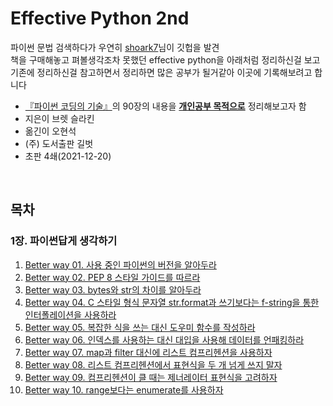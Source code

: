 # __Effective Python 2nd__

파이썬 문법 검색하다가 우연히 [shoark7](https://github.com/shoark7)님이 깃헙을 발견 <br>
책을 구매해놓고 펴볼생각조차 못했던 effective python을 아래처럼 정리하신걸 보고<br>
기존에 정리하신걸 참고하면서 정리하면 많은 공부가 될거같아 이곳에 기록해보려고 합니다<br>

* [『파이썬 코딩의 기술』](https://book.naver.com/bookdb/book_detail.naver?bid=16876960)의 90장의 내용을 <ins>__개인공부 목적으로__</ins> 정리해보고자 함
* 지은이 브렛 슬라킨 
* 옮긴이 오현석
* (주) 도서출판 길벗
* 초판 4쇄(2021-12-20)




<br>

## 목차


### 1장. 파이썬답게 생각하기

1. [Better way 01. 사용 중인 파이썬의 버전을 알아두라][way1]
2. [Better way 02. PEP 8 스타일 가이드를 따르라][way2]
3. [Better way 03. bytes와 str의 차이를 알아두라][way3]
4. [Better way 04. C 스타일 형식 문자열 str.format과 쓰기보다는 f-string을 통한 인터폴레이션을 사용하라][way4]
5. [Better way 05. 복잡한 식을 쓰는 대신 도우미 함수를 작성하라][way5]
6. [Better way 06. 인덱스를 사용하는 대신 대입을 사용해 데이터를 언패킹하라][way6]
7. [Better way 07. map과 filter 대신에 리스트 컴프리헨션을 사용하자][way7]
8. [Better way 08. 리스트 컴프리헨션에서 표현식을 두 개 넘게 쓰지 말자][way8]
9. [Better way 09. 컴프리헨션이 클 때는 제너레이터 표현식을 고려하자][way9]
10. [Better way 10. range보다는 enumerate를 사용하자][way10]
<!--
11. [Better way 11. 이터레이터를 병렬로 처리하려면 zip을 사용하자][way11]
12. [Better way 12. for와 while 루프 뒤에는 else 블록을 쓰지 말자][way12]
13. [Better way 13. try/except/ese/finally에서 각 블록의 장점을 이용하자][way13]


### 2장. 함수

14. [Better way 14. None을 반환하기 보다 예외를 일으키자][way14]
15. [Better way 15. 클로저가 변수 스코프와 상호 작용하는 방법을 알자][way15]
16. [Better way 16. 리스트를 반환하는 대신 제너레이터를 고려하자][way16]
17. [Better way 17. 인수를 순회할 때는 방어적으로 하자][way17]
18. [Better way 18. 가변 위치 인수로 깔끔하게 보이게 하자][way18]
19. [Better way 19. 키워드 인수로 선택적인 동작을 제공하자][way19]
20. [Better way 20. 동적 기본 인수를 지정하려면 None과 docstring을 사용하자][way20]
21. [Better way 21. 키워드 전용 인수로 명료성을 강요하자][way21]


### 3장. 클래스와 상속

22. [Better way 22. 딕셔너리와 튜플보다는 헬퍼 클래스로 관리하자][way22]
23. [Better way 23. 인터페이스가 간단하면 클래스 대신 함수로 받자][way23]
24. [Better way 24. 객체를 범용으로 생성하려면 @classmethod 다형성을 이용하자][way24]
25. [Better way 25. super로 부모 클래스를 초기화하자][way25]
26. [Better way 26. 믹스인 유틸리티 클래스에만 다중 상속을 사용하자][way26]
27. [Better way 27. 공개 속성보다는 비공개 속성을 사용하자][way27]
28. [Better way 28. 커스텀 컨테이너 타입은 collection.abc의 클래스를 상속받게 만들자.][way28]


### 4장. 메타클래스와 속성

29. [Better way 29.  게터와 세터 메서드 대신에 일반 속성을 사용하자][way29]
30. [Better way 30.  속성을 리팩토링하는 대신 @property를 고려하자][way30]
31. [Better way 31.  재사용 가능한 @property 메서드에는 디스크럽터를 사용하자][way31]
32. [Better way 32.  지연 속성에는 \_\_getattr\_\_, \_\_getattribute\_\_, \_\_setattr\_\_을 사용하자][way32]
33. [Better way 33.  메타클래스로 서브클래스를 검증하자][way33]
34. [Better way 34.  메타클래스로 클래스의 존재를 등록하자][way34]
35. [Better way 35.  메타클래스로 클래스 속성에 주석을 달자][way35]


### 5장. 병행성과 병렬성

36. [Better way 36.  자식 프로세스를 관리하려면 subprocess를 사용하자][way36]
37. [Better way 37.  스레드를 블로킹 I/O용으로 사용하고 병렬화용으로는 사용하지 말자][way37]
38. [Better way 38.  스레드에서 데이터 경쟁을 막으려면 Lock을 사용하자][way38]
39. [Better way 39.  스레드 간의 작업을 조율하려면 Queue를 사용하자][way39]
40. [Better way 40.  많은 함수를 동시에 실행하려면 코루틴을 고려하자][way40]
41. [Better way 41.  진정한 병렬성을 실현하려면 concurrent.futures를 고려하자][way41]


### 6장. 내장 모듈

42. [Better way 42.  functions.wrap로 함수 데코레이터를 정의하자][way42]
43. [Better way 43.  재사용 가능한 try/finally 동작을 만들려면 contextlib와 with문을 고려하자][way43]
44. [Better way 44.  copyreg으로 pickle을 신뢰할 수 있게 만들자][way44]
45. [Better way 45.  지역 시간은 time이 아닌 datetime으로 표현하자][way45]
46. [Better way 46.  내장 알고리즘과 자료구조를 사용하자][way46]
47. [Better way 47.  정밀도가 중요할 때는 decimal을 사용하자][way47]
48. [Better way 48.  커뮤니티에서 만든 모듈을 어디서 찾아야 하는지 알아두자][way48]


### 7장. 협력

49. [Better way 49.  모든 함수, 클래스, 모듈에 docstring을 작성하자][way49]
50. [Better way 50.  모듈을 구성하고 안정적인 API를 제공하려면 패키지를 사용하자][way50]
51. [Better way 51.  루트 Exception을 정의해서 API로부터 호출자를 보호하자][way51]
52. [Better way 52.  순환 의존성을 없애는 방법을 알자][way52]
53. [Better way 53.  의존성을 분리하고 재현하려면 가상 환경을 사용하자][way53]


### 8장. 제품화
54. [Better way 54.  배포 환경을 구성하는 데는 모듈 스코프 코드를 고려하자][way54]
55. [Better way 55.  디버깅 출력용으로는 repr 문자열을 사용하자][way55]
56. [Better way 56.  unittest로 모든 것을 테스트하자][way56]
57. [Better way 57.  pdb를 이용한 대화식 디버깅을 고려하자][way57]
58. [Better way 58.  최적화하기 전에 프로파일하자][way58]
59. [Better way 59.  tracemalloc으로 메모리 사용 현황과 누수를 파악하자][way59] -->





[way1]:https://github.com/SeungVictor/Effective-Python2nd_ps/blob/master/files/BetterWay01_KnowThyself.md
[way2]:https://github.com/SeungVictor/Effective-Python2nd_ps/blob/master/files/BetterWay02_PythonStyleGuide.md
[way3]:https://github.com/SeungVictor/Effective-Python2nd_ps/blob/master/files/BetterWay03_Bytes_Str_Unicode.md
[way4]:https://github.com/SeungVictor/Effective-Python2nd_ps/blob/master/files/BetterWay04_f-string.md
[way5]:https://github.com/SeungVictor/Effective-Python2nd_ps/blob/master/files/BetterWay05_UseHelpFunction.md
[way5]:https://github.com/SeungVictor/Effective-Python2nd_ps/blob/master/files/BetterWay05_HowToSequenceSlice.md
[way6]:https://github.com/SeungVictor/Effective-Python2nd_ps/blob/master/files/BetterWay06_Unpacking.md
[way7]:https://github.com/SeungVictor/Effective-Python2nd_ps/blob/master/files/BetterWay07_useListComp.md
[way8]:https://github.com/SeungVictor/Effective-Python2nd_ps/blob/master/files/BetterWay08_ListComprehension.md
[way9]:https://github.com/SeungVictor/Effective-Python2nd_ps/blob/master/files/BetterWay09_UseGeneratorExpression.md
[way10]:https://github.com/SeungVictor/Effective-Python2nd_ps/blob/master/files/BetterWay10_useEnumerate.md
[way11]:https://github.com/SeungVictor/Effective-Python2nd_ps/blob/master/files/BetterWay11_UseZip.md
[way12]:https://github.com/SeungVictor/Effective-Python2nd_ps/blob/master/files/BetterWay12_dontuse_else.md
[way13]:https://github.com/SeungVictor/Effective-Python2nd_ps/blob/master/files/BetterWay13_use_tryetc.md
[way14]:https://github.com/SeungVictor/Effective-Python2nd_ps/blob/master/files/BetterWay14_useexception.md
[way15]:https://github.com/SeungVictor/Effective-Python2nd_ps/blob/master/files/BetterWay15_useClosure.md
[way16]:https://github.com/SeungVictor/Effective-Python2nd_ps/blob/master/files/BetterWay16_generator.md
[way17]:https://github.com/SeungVictor/Effective-Python2nd_ps/blob/master/files/BetterWay17_IterateDefensively.md
[way18]:https://github.com/SeungVictor/Effective-Python2nd_psblob/master/files/BetterWay18_PositionalArg.md
[way19]:https://github.com/SeungVictor/Effective-Python2nd_ps/blob/master/files/BetterWay19_KeywordArg.md
[way20]:https://github.com/SeungVictor/Effective-Python2nd_ps/blob/master/files/BetterWay20_DynamicDefaultArgument.md
[way21]:https://github.com/SeungVictor/Effective-Python2nd_ps/blob/master/files/BetterWay21_ForceKeywordArgument.md
[way22]:https://github.com/SeungVictor/Effective-Python2nd_ps/blob/master/files/BetterWay22_UseHelperClass.md
[way23]:https://github.com/SeungVictor/Effective-Python2nd_ps/blob/master/files/BetterWay23_UseFuncForInterface.md
[way24]:https://github.com/SeungVictor/Effective-Python2nd_ps/blob/master/files/BetterWay24_classmethod.md
[way25]:https://github.com/SeungVictor/Effective-Python2nd_ps/blob/master/files/BetterWay25_InitializeSuperClassWithSuper.md
[way26]:https://github.com/SeungVictor/Effective-Python2nd_ps/blob/master/files/BetterWay26_UseMixinClass.md
[way27]:https://github.com/SeungVictor/Effective-Python2nd_ps/blob/master/files/BetterWay27_UsePrivateAttribute.md
[way28]:https://github.com/SeungVictor/Effective-Python2nd_ps/blob/master/files/BetterWay28_CustomContainer_collections.abc.md
[way29]:https://github.com/SeungVictor/Effective-Python2nd_ps/blob/master/files/BetterWay29_dontusegetter.md
[way30]:https://github.com/SeungVictor/Effective-Python2nd_ps/blob/master/files/BetterWay30_Use@property_for_refactoring.md
[way31]:https://github.com/SeungVictor/Effective-Python2nd_ps/blob/master/files/BetterWay31_UseDescriptorForReusablePropertyMethod.md
[way32]:https://github.com/SeungVictor/Effective-Python2nd_ps/blob/master/files/BetterWay32_Use__getattr__and_etc_for_lazy_attributes.md
[way33]:https://github.com/SeungVictor/Effective-Python2nd_ps/blob/master/files/BetterWay33_ValidateSubclassWithMetaclass.md
[way34]:https://github.com/SeungVictor/Effective-Python2nd_ps/blob/master/files/BetterWay34_RegisterClassWithMetaclass.md
[way35]:https://github.com/SeungVictor/Effective-Python2nd_ps/blob/master/files/BetterWay35_UseDocstringWithMetaclass.md
[way36]:https://github.com/SeungVictor/Effective-Python2nd_ps/blob/master/files/BetterWay36_Usesubprocess.md
[way37]:https://github.com/SeungVictor/Effective-Python2nd_ps/blob/master/files/BetterWay37_UseThreadForIO.md
[way38]:https://github.com/SeungVictor/Effective-Python2nd_ps/blob/master/files/BetterWay38_UseLockForRaceConditionInThread.md
[way39]:https://github.com/SeungVictor/Effective-Python2nd_ps/blob/master/files/BetterWay39_UseQueueToTuneUpTasksInThreads.md


[way42]:https://github.com/SeungVictor/Effective-Python2nd_ps/blob/master/files/BetterWay42_Use_functoolswraps.md
[way43]:https://github.com/SeungVictor/Effective-Python2nd_ps/blob/master/files/BetterWay43_UseContextlib.md
[way44]:https://github.com/SeungVictor/Effective-Python2nd_ps/blob/master/files/BetterWay44_UsePickleWithCopyreg.md
[way45]:https://github.com/SeungVictor/Effective-Python2nd_psblob/master/files/BetterWay45_UseDatetimeForLocalTime.md
[way46]:https://github.com/SeungVictor/Effective-Python2nd_ps/blob/master/files/BetterWay46_UseBuiltinAlgorithmsAndDataStructures.md
[way47]:https://github.com/SeungVictor/Effective-Python2nd_ps/blob/master/files/BetterWay47_UseDecimalForPrecision.md
[way48]:https://github.com/SeungVictor/Effective-Python2nd_ps/blob/master/files/BetterWay48_PypiModules.md


[way49]:https://github.com/SeungVictor/Effective-Python2nd_ps/blob/master/files/BetterWay49_WriteDocstring.md
[way50]:https://github.com/SeungVictor/Effective-Python2nd_ps/blob/master/files/BetterWay50_UsePackage.md
[way51]:https://github.com/SeungVictor/Effective-Python2nd_ps/blob/master/files/BetterWay51_DefineRootException.md
[way52]:https://github.com/SeungVictor/Effective-Python2nd_ps/blob/master/files/BetterWay52_HowToGetRidOfCircularDependency.md
[way53]:https://github.com/SeungVictor/Effective-Python2nd_ps/blob/master/files/BetterWay53_UseVirtualEnvironment.md


[way54]:https://github.com/SeungVictor/Effective-Python2nd_ps/blob/master/files/BetterWay54_ConsiderModuleScopeForDeployment.md
[way55]:https://github.com/SeungVictor/Effective-Python2nd_ps/blob/master/files/BetterWay55_UseReprForDebug.md
[way56]:https://github.com/SeungVictor/Effective-Python2nd_ps/blob/master/files/BetterWay56_UseUnittest.md
[way57]:https://github.com/SeungVictor/Effective-Python2nd_ps/blob/master/files/BetterWay57_Use_pdb.md
[way58]:https://github.com/SeungVictor/Effective-Python2nd_ps/blob/master/files/BetterWay58_ProfileBeforeOptimization.md
[way59]:https://github.com/SeungVictor/Effective-Python2nd_ps/blob/master/files/BetterWay59_UseTracemalloc.md
